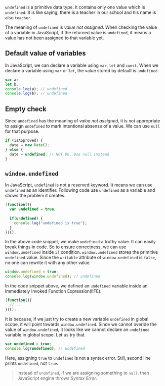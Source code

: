 `undefined` is a primitive data type. It contains only one value which is `undefined`. It is like saying, there is a teacher in our school and his name is also `teacher`.

The meaning of `undefined` is _value not assigned_. When checking the value of a variable in JavaScript, if the returned value is `undefined`, it means a value has not been assigned to that variable yet.

## Default value of variables

In JavaScript, we can declare a variable using `var`, `let` and `const`. When we declare a variable using `var` or `let`, the value stored by default is `undefined`.

```javascript
var a;
let b;
console.log(a); // undefined
console.log(b); // undefined
```

## Empty check

Since `undefined` has the meaning of _value not assigned_, it is not appropriate to assign `undefined` to mark intentional absense of a value. We can use `null` for that purpose.

```javascript
if (isApproved) {
  date = new Date();
} else {
  date = undefined; // NOT Ok. Use null instead
}
```

## `window.undefined`

In JavaScript, `undefined` is not a reserved keyword. It means we can use `undefined` as an identifier. Following code use `undefined` as a variable and shows the problem it creates.

```javascript
(function(){
  var undefined = true;
  
  if(undefined) {
    console.log("undefined is true");
  }
})();
```

In the above code snippet, we make `undefined` a truthy value. It can easily break things in code. So to ensure correctness, we can use `window.undefined` inside `if` condition. `window.undefined` stores the primitive `undefined` value. Since the `writable` attribute of `window.undefined` is `false`, no one can rewrite it with any other value.

```javascript
window.undefined = true;
console.log(window.undefined); // undefined
```

In the code snippet above, we defined an `undefined` variable inside an Immediately Invoked Function Expression(IIFE).

```javascript
(function(){
  //...
})();
```

It is because, if we just try to create a new variable `undefined` in global scope, it will point towards `window.undefined`. Since we cannot overide the value of `window.undefined`, it looks like we cannot declare an `undefined` variable in global scope. Let us try that.

```javascript
var undefined = true;
console.log(undefined); // undefined
```

Here, assigning `true` to `undefined` is not a syntax error. Still, second line prints `undefined`, not `true`. 

> Instead of `undefined`, if we are assigning something to `null`, then JavaScript engine throws _Syntax Error_.
